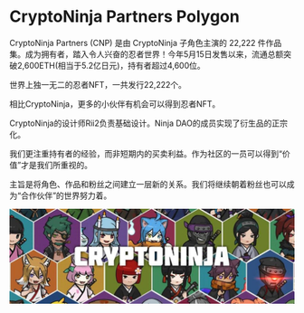 # CryptoNinja Partners Polygon

CryptoNinja Partners (CNP) 是由 CryptoNinja 子角色主演的 22,222 件作品集。成为拥有者，踏入令人兴奋的忍者世界！今年5月15日发售以来，流通总额突破2,600ETH(相当于5.2亿日元)，持有者超过4,600位。

世界上独一无二的忍者NFT，一共发行22,222个。

相比CryptoNinja，更多的小伙伴有机会可以得到忍者NFT。

CryptoNinja的设计师Rii2负责基础设计。Ninja DAO的成员实现了衍生品的正宗化。

我们更注重持有者的经验，而非短期内的买卖利益。作为社区的一员可以得到“价值”才是我们所重视的。

主旨是将角色、作品和粉丝之间建立一层新的关系。我们将继续朝着粉丝也可以成为“合作伙伴”的世界努力着。

![nft](1500x500.jpg)
